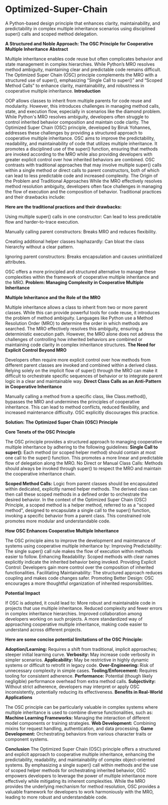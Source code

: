 # Optimized-Super-Chain
A Python-based design principle that enhances clarity, maintainability, and predictability in complex multiple inheritance scenarios using disciplined super() calls and scoped method delegation.

**A Structured and Noble Approach: The OSC Principle for Cooperative Multiple Inheritance**
**Abstract**

Multiple inheritance enables code reuse but often complicates behavior and state management in complex hierarchies. While Python’s MRO resolves method ambiguity, maintaining clear and predictable code remains difficult. The Optimized Super Chain (OSC) principle complements the MRO with a structured use of super(), emphasizing “Single Call to super()” and “Scoped Method Calls” to enhance clarity, maintainability, and robustness in cooperative multiple inheritance.
**Introduction**

OOP allows classes to inherit from multiple parents for code reuse and modularity. However, this introduces challenges in managing method calls, state, and execution flow, especially in scenarios like the diamond problem. While Python's MRO resolves ambiguity, developers often struggle to control inherited behavior composition and maintain code clarity. 
The Optimized Super Chain (OSC) principle, developed by Biruk Yohannes, addresses these challenges by providing a structured approach to cooperative multiple inheritance. OSC aims to improve the predictability, readability, and maintainability of code that utilizes multiple inheritance. It promotes a disciplined use of the super() function, ensuring that methods are invoked according to the MRO while also providing developers with greater explicit control over how inherited behaviors are combined. OSC contrasts with traditional approaches that may involve multiple super() calls within a single method or direct calls to parent constructors, both of which can lead to less predictable code and increased complexity.
The Origin of the Problem and Traditional Approaches
While the MRO effectively resolves method resolution ambiguity, developers often face challenges in managing the flow of execution and the composition of behavior. Traditional practices and their drawbacks include:

**Here are the traditional practices and their drawbacks:**

Using multiple super() calls in one constructor: Can lead to less predictable flow and harder-to-trace execution.

Manually calling parent constructors: Breaks MRO and reduces flexibility.

Creating additional helper classes haphazardly: Can bloat the class hierarchy without a clear pattern.

Ignoring parent constructors: Breaks encapsulation and causes uninitialized attributes.


OSC offers a more principled and structured alternative to manage these complexities within the framework of cooperative multiple inheritance and the MRO.
**Problem: Managing Complexity in Cooperative Multiple Inheritance**

**Multiple Inheritance and the Role of the MRO**

Multiple inheritance allows a class to inherit from two or more parent classes. While this can provide powerful tools for code reuse, it introduces the problem of method ambiguity. Languages like Python use a Method Resolution Order (MRO) to determine the order in which methods are searched. The MRO effectively resolves this ambiguity, ensuring a deterministic execution path. However, the MRO alone does not address the challenges of controlling how inherited behaviors are combined or maintaining code clarity in complex inheritance structures.
**The Need for Explicit Control Beyond MRO**

Developers often require more explicit control over how methods from different parent classes are invoked and combined within a derived class. Relying solely on the implicit flow of super() through the MRO can make it difficult to orchestrate specific sequences of behavior or to integrate parent logic in a clear and maintainable way.
**Direct Class Calls as an Anti-Pattern in Cooperative Inheritance**

Manually calling a method from a specific class, like Class.method(), bypasses the MRO and undermines the principles of cooperative inheritance. This can lead to method conflicts, reduced flexibility, and increased maintenance difficulty. OSC explicitly discourages this practice.

**Solution: The Optimized Super Chain (OSC) Principle**

**Core Tenets of the OSC Principle**

The OSC principle provides a structured approach to managing cooperative multiple inheritance by adhering to the following guidelines:
**Single Call to super():** Each method (or scoped helper method) should contain at most one call to the super() function. This promotes a more linear and predictable flow of delegation along the MRO.
No Direct or Manual Class Calls: Methods should always be invoked through super() to respect the MRO and maintain the cooperative inheritance chain.

**Scoped Method Calls:** Logic from parent classes should be encapsulated within dedicated, explicitly named helper methods. The derived class can then call these scoped methods in a defined order to orchestrate the desired behavior.
In the context of the Optimized Super Chain (OSC) Principle, a scoped method is a helper method, referred to as a "scoped method", designed to encapsulate a single call to the super() function, invoking a specific behavior from a parent class. This constrained role promotes more modular and understandable code.

**How OSC Enhances Cooperative Multiple Inheritance**

The OSC principle aims to improve the development and maintenance of systems using cooperative multiple inheritance by:
Improving Predictability: The single super() call rule makes the flow of execution within methods easier to follow.
Enhancing Readability: Scoped methods with clear names explicitly indicate the inherited behavior being invoked.
Providing Explicit Control: Developers gain more control over the composition of inherited functionalities.
Facilitating Maintainability: The structured approach reduces coupling and makes code changes safer.
Promoting Better Design: OSC encourages a more thoughtful organization of inherited responsibilities.

**Potential Impact**

If OSC is adopted, it could lead to:
More robust and maintainable code in projects that use multiple inheritance.
Reduced complexity and fewer errors in complex inheritance hierarchies.
Improved collaboration among developers working on such projects.
A more standardized way of approaching cooperative multiple inheritance, making code easier to understand across different projects.

**Here are some concise potential limitations of the OSC Principle:**

**Adoption/Learning:** Requires a shift from traditional, implicit approaches; steeper initial learning curve.
**Verbosity:** May increase code verbosity in simpler scenarios.
**Applicability:** May be restrictive in highly dynamic systems or difficult to retrofit in legacy code.
**Over-Engineering:** Risk of unnecessary complexity in simple cases.
**Tooling/Enforcement:** Requires tooling for consistent adherence.
**Performance:** Potential (though likely negligible) performance overhead from extra method calls.
**Subjectivity:** Without strict adherence, developers may interpret or apply OSC inconsistently, potentially reducing its effectiveness.
**Benefits in Real-World Applications**

The OSC principle can be particularly valuable in complex systems where multiple inheritance is used to combine diverse functionalities, such as:
**Machine Learning Frameworks:** Managing the interaction of different model components or training strategies.
**Web Development:** Combining mixins for request handling, authentication, and data processing.
**Game Development:** Orchestrating behaviors from various character traits or component systems.

**Conclusion**
The Optimized Super Chain (OSC) principle offers a structured and explicit approach to cooperative multiple inheritance, enhancing the predictability, readability, and maintainability of complex object-oriented systems. By emphasizing a single super() call within methods and the use of scoped helper methods for orchestrating inherited behavior, OSC empowers developers to leverage the power of multiple inheritance more effectively while mitigating its inherent complexities. While the MRO provides the underlying mechanism for method resolution, OSC provides a valuable framework for developers to work harmoniously with the MRO, leading to more robust and understandable code.
